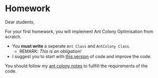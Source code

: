 # Homework

Dear students,

For your first homework, you will implement Ant Colony Optimisation from scratch. 
 - You __must write__ a seperate `Ant Class` and `AntColony Class`. 
   - REMARK: _This is an obligation!_
 - I suggest you to start with [this version](https://nbviewer.jupyter.org/github/uzay00/CMPE373/blob/master/2020/3%20KarincaKolonisi/KarıncaKolonisi%20v0.ipynb) of code and improve the code.
 
You should follow my [ant colony notes](https://nbviewer.jupyter.org/github/uzay00/CMPE373/blob/master/2020/3%20KarincaKolonisi/ant_uzay.pdf) to fullfill the requirements of the code.


